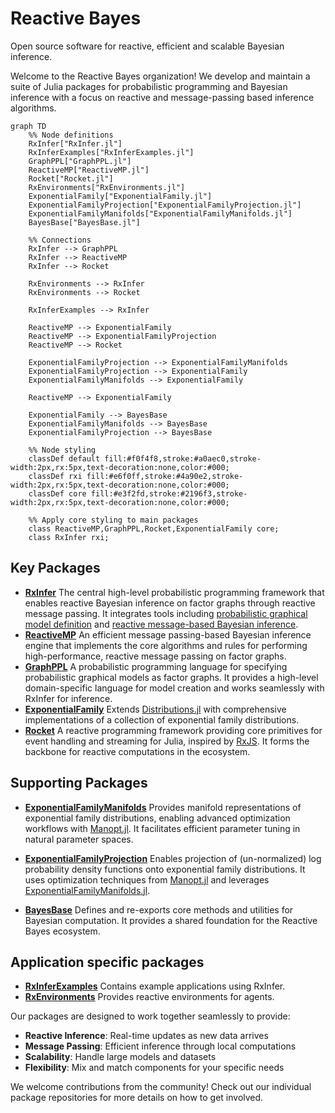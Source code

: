 # Reactive Bayes

Open source software for reactive, efficient and scalable Bayesian inference.

Welcome to the Reactive Bayes organization! We develop and maintain a suite of Julia packages for probabilistic programming and Bayesian inference with a focus on reactive and message-passing based inference algorithms.

```mermaid 
graph TD
    %% Node definitions
    RxInfer["RxInfer.jl"]
    RxInferExamples["RxInferExamples.jl"]
    GraphPPL["GraphPPL.jl"]
    ReactiveMP["ReactiveMP.jl"]
    Rocket["Rocket.jl"]
    RxEnvironments["RxEnvironments.jl"]
    ExponentialFamily["ExponentialFamily.jl"]
    ExponentialFamilyProjection["ExponentialFamilyProjection.jl"]
    ExponentialFamilyManifolds["ExponentialFamilyManifolds.jl"]
    BayesBase["BayesBase.jl"]

    %% Connections
    RxInfer --> GraphPPL
    RxInfer --> ReactiveMP
    RxInfer --> Rocket

    RxEnvironments --> RxInfer
    RxEnvironments --> Rocket

    RxInferExamples --> RxInfer
    
    ReactiveMP --> ExponentialFamily
    ReactiveMP --> ExponentialFamilyProjection
    ReactiveMP --> Rocket
    
    ExponentialFamilyProjection --> ExponentialFamilyManifolds
    ExponentialFamilyProjection --> ExponentialFamily
    ExponentialFamilyManifolds --> ExponentialFamily
    
    ReactiveMP --> ExponentialFamily
    
    ExponentialFamily --> BayesBase
    ExponentialFamilyManifolds --> BayesBase
    ExponentialFamilyProjection --> BayesBase

    %% Node styling
    classDef default fill:#f0f4f8,stroke:#a0aec0,stroke-width:2px,rx:5px,text-decoration:none,color:#000;
    classDef rxi fill:#e6f0ff,stroke:#4a90e2,stroke-width:2px,rx:5px,text-decoration:none,color:#000;
    classDef core fill:#e3f2fd,stroke:#2196f3,stroke-width:2px,rx:5px,text-decoration:none,color:#000;
    
    %% Apply core styling to main packages
    class ReactiveMP,GraphPPL,Rocket,ExponentialFamily core;
    class RxInfer rxi;
```

## Key Packages

- **[RxInfer](https://github.com/ReactiveBayes/RxInfer.jl)**
The central high-level probabilistic programming framework that enables reactive Bayesian inference on factor graphs through reactive message passing. It integrates tools including [probabilistic graphical model definition](https://github.com/ReactiveBayes/GraphPPL.jl) and [reactive message-based Bayesian inference](https://github.com/ReactiveBayes/ReactiveMP.jl).
- **[ReactiveMP](https://github.com/ReactiveBayes/ReactiveMP.jl)**
An efficient message passing-based Bayesian inference engine that implements the core algorithms and rules for performing high-performance, reactive message passing on factor graphs.
- **[GraphPPL](https://github.com/ReactiveBayes/GraphPPL.jl)**
A probabilistic programming language for specifying probabilistic graphical models as factor graphs. It provides a high-level domain-specific language for model creation and works seamlessly with RxInfer for inference.
- **[ExponentialFamily](https://github.com/ReactiveBayes/ExponentialFamily.jl)**
Extends [Distributions.jl](https://github.com/JuliaStats/Distributions.jl) with comprehensive implementations of a collection of exponential family distributions.
- **[Rocket](https://github.com/ReactiveBayes/Rocket.jl)**
A reactive programming framework providing core primitives for event handling and streaming for Julia, inspired by [RxJS](https://github.com/ReactiveX/rxjs). It forms the backbone for reactive computations in the ecosystem.

## Supporting Packages

- **[ExponentialFamilyManifolds](https://github.com/ReactiveBayes/ExponentialFamilyManifolds.jl)**
Provides manifold representations of exponential family distributions, enabling advanced optimization workflows with [Manopt.jl](https://github.com/JuliaManifolds/Manopt.jl). It facilitates efficient parameter tuning in natural parameter spaces.

- **[ExponentialFamilyProjection](https://github.com/ReactiveBayes/ExponentialFamilyProjection.jl)**
Enables projection of (un-normalized) log probability density functions onto exponential family distributions. It uses optimization techniques from [Manopt.jl](https://github.com/JuliaManifolds/Manopt.jl) and leverages [ExponentialFamilyManifolds.jl](https://github.com/ReactiveBayes/ExponentialFamilyManifolds.jl).

- **[BayesBase](https://github.com/ReactiveBayes/BayesBase.jl)**
Defines and re-exports core methods and utilities for Bayesian computation. It provides a shared foundation for the Reactive Bayes ecosystem.

## Application specific packages

- **[RxInferExamples](https://github.com/ReactiveBayes/RxInferExamples.jl)**
Contains example applications using RxInfer.
- **[RxEnvironments](https://github.com/ReactiveBayes/RxEnvironments.jl)**
Provides reactive environments for agents.

Our packages are designed to work together seamlessly to provide:

- **Reactive Inference**: Real-time updates as new data arrives
- **Message Passing**: Efficient inference through local computations
- **Scalability**: Handle large models and datasets
- **Flexibility**: Mix and match components for your specific needs

We welcome contributions from the community! Check out our individual package repositories for more details on how to get involved.
